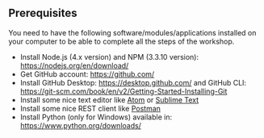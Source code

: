 ## Prerequisites

You need to have the following software/modules/applications installed on your computer to be able to complete all the steps of the workshop.

- Install Node.js (4.x version) and NPM (3.3.10 version): https://nodejs.org/en/download/
- Get GitHub account: https://github.com/
- Install GitHub Desktop: https://desktop.github.com/ and GitHub CLI: https://git-scm.com/book/en/v2/Getting-Started-Installing-Git
- Install some nice text editor like [Atom](https://atom.io/) or [Sublime Text](https://www.sublimetext.com/)
- Install some nice REST client like [Postman](https://chrome.google.com/webstore/detail/postman/fhbjgbiflinjbdggehcddcbncdddomop?hl=en)
- Install Python (only for Windows) available in: https://www.python.org/downloads/
